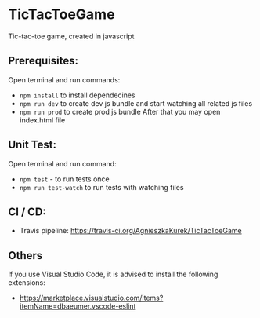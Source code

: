 # TicTacToeGame
Tic-tac-toe game, created in javascript

## Prerequisites:
Open terminal and run commands:
* `npm install` to install dependecines
* `npm run dev` to create dev js bundle and start watching all related js files
* `npm run prod` to create prod js bundle
After that you may open index.html file

## Unit Test:
Open terminal and run command:
* `npm test` - to run tests once
* `npm run test-watch` to run tests with watching files

## CI / CD:
* Travis pipeline: https://travis-ci.org/AgnieszkaKurek/TicTacToeGame

## Others

If you use Visual Studio Code, it is advised to install the following extensions:
* https://marketplace.visualstudio.com/items?itemName=dbaeumer.vscode-eslint